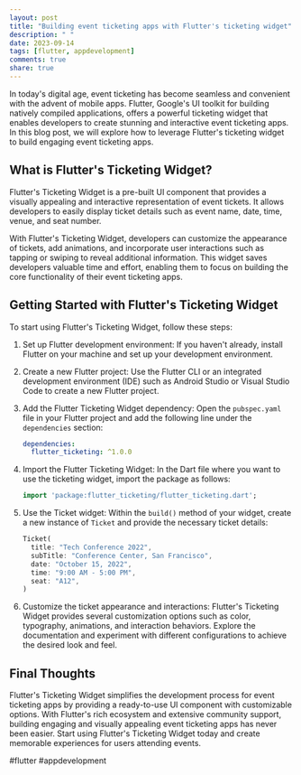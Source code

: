 ```yaml
---
layout: post
title: "Building event ticketing apps with Flutter's ticketing widget"
description: " "
date: 2023-09-14
tags: [flutter, appdevelopment]
comments: true
share: true
---
```


In today's digital age, event ticketing has become seamless and convenient with the advent of mobile apps. Flutter, Google's UI toolkit for building natively compiled applications, offers a powerful ticketing widget that enables developers to create stunning and interactive event ticketing apps. In this blog post, we will explore how to leverage Flutter's ticketing widget to build engaging event ticketing apps.

## What is Flutter's Ticketing Widget?

Flutter's Ticketing Widget is a pre-built UI component that provides a visually appealing and interactive representation of event tickets. It allows developers to easily display ticket details such as event name, date, time, venue, and seat number.

With Flutter's Ticketing Widget, developers can customize the appearance of tickets, add animations, and incorporate user interactions such as tapping or swiping to reveal additional information. This widget saves developers valuable time and effort, enabling them to focus on building the core functionality of their event ticketing apps.

## Getting Started with Flutter's Ticketing Widget

To start using Flutter's Ticketing Widget, follow these steps:

1. Set up Flutter development environment: If you haven't already, install Flutter on your machine and set up your development environment.

2. Create a new Flutter project: Use the Flutter CLI or an integrated development environment (IDE) such as Android Studio or Visual Studio Code to create a new Flutter project.

3. Add the Flutter Ticketing Widget dependency: Open the `pubspec.yaml` file in your Flutter project and add the following line under the `dependencies` section:

    ```yaml
    dependencies:
      flutter_ticketing: ^1.0.0
    ```

4. Import the Flutter Ticketing Widget: In the Dart file where you want to use the ticketing widget, import the package as follows:

    ```dart
    import 'package:flutter_ticketing/flutter_ticketing.dart';
    ```

5. Use the Ticket widget: Within the `build()` method of your widget, create a new instance of `Ticket` and provide the necessary ticket details:

    ```dart
    Ticket(
      title: "Tech Conference 2022",
      subTitle: "Conference Center, San Francisco",
      date: "October 15, 2022",
      time: "9:00 AM - 5:00 PM",
      seat: "A12",
    )
    ```

6. Customize the ticket appearance and interactions: Flutter's Ticketing Widget provides several customization options such as color, typography, animations, and interaction behaviors. Explore the documentation and experiment with different configurations to achieve the desired look and feel.

## Final Thoughts

Flutter's Ticketing Widget simplifies the development process for event ticketing apps by providing a ready-to-use UI component with customizable options. With Flutter's rich ecosystem and extensive community support, building engaging and visually appealing event ticketing apps has never been easier. Start using Flutter's Ticketing Widget today and create memorable experiences for users attending events.

#flutter #appdevelopment